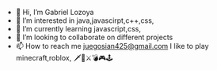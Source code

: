 - 👋 Hi, I’m Gabriel Lozoya
- 👀 I’m interested in java,javascirpt,c++,css,
- 🌱 I’m currently learning javascript,css,
- 💞️ I’m looking to collaborate on different projects
- 📫 How to reach me juegosian425@gmail.com
 I like to play minecraft,roblox,
 🗡🔪⚔💣🎮🕹
<!---
herobrine10pro/herobrine10pro is a ✨ special ✨ repository because its `README.md` (this file) appears on your GitHub profile.
You can click the Preview link to take a look at your changes.
--->

